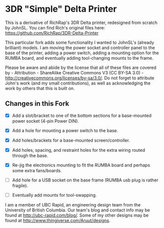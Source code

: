 3DR "Simple" Delta Printer
==========================

This is a derivative of RichRap's 3DR Delta printer, redesigned from scratch by JohnSL. You can find Rich's original files here: https://github.com/RichRap/3DR-Delta-Printer

This particular fork adds some functionality I wanted to JohnSL's (already brilliant) models. I am moving the power socket and controller panel to the base of the printer, adding a power switch, adding a mounting option for the RUMBA board, and eventually adding tool-changing mounts to the frame.

Please be aware and abide by the license that all of these files are covered by - Attribution - ShareAlike Creative Commons V3 (CC BY-SA 3.0) - http://creativecommons.org/licenses/by-sa/3.0/. Do not forget to attribute John's work (and my small contributions), as well as acknowledging the work by others that this is built on.


Changes in this Fork
--------------------

-[x] Add a slot/bracket to one of the bottom sections for a base-mounted power socket (4-pin Power DIN).

-[x] Add a hole for mounting a power switch to the base.

-[x] Add holes/brackets for a base-mounted screen/controller.

-[x] Add holes, spacing, and restraint holes for the extra wiring routed through the base.

-[x] Re-jig the electronics mounting to fit the RUMBA board and perhaps some extra fans/boards.

-[ ] Add hole for a USB socket on the base frame (RUMBA usb plug is rather fragile).

-[ ] Eventually add mounts for tool-swapping.


I am a member of UBC Rapid, an engineering design team from the University of British Columbia. Our team's blog and contact info may be found at http://ubc-rapid.com/blog/. Some of my other designs may be found at http://www.thingiverse.com/Aruut/designs.
